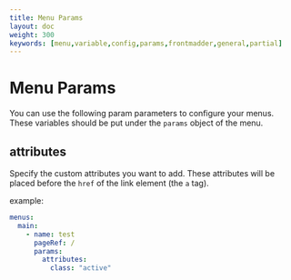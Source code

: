 ```yaml
---
title: Menu Params
layout: doc
weight: 300
keywords: [menu,variable,config,params,frontmadder,general,partial]
---
```

# Menu Params
You can use the following param parameters to configure your menus. These variables should be put under the `params` object of the menu.

## attributes
Specify the custom attributes you want to add. These attributes will be placed before the `href` of the link element (the `a` tag).

example:
```yaml
menus:
  main:
    - name: test
      pageRef: /
      params:
        attributes:
          class: "active"
```